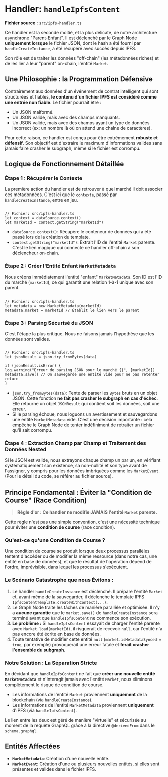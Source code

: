 # Handler: `handleIpfsContent`

**Fichier source :** `src/ipfs-handler.ts`

Ce handler est la seconde moitié, et la plus délicate, de notre architecture asynchrone "Parent-Enfant". Il est déclenché par le Graph Node **uniquement lorsque** le fichier JSON, dont le hash a été fourni par `handleCreateInstance`, a été récupéré avec succès depuis IPFS.

Son rôle est de traiter les données "off-chain" (les métadonnées riches) et de les lier à leur "parent" on-chain, l'entité `Market`.

## Une Philosophie : la Programmation Défensive

Contrairement aux données d'un événement de contrat intelligent qui sont structurées et fiables, **le contenu d'un fichier IPFS est considéré comme une entrée non fiable**. Le fichier pourrait être :

- Un JSON malformé.
- Un JSON valide, mais avec des champs manquants.
- Un JSON valide, mais avec des champs ayant un type de données incorrect (ex: un nombre là où on attend une chaîne de caractères).

Pour cette raison, ce handler est conçu pour être extrêmement **robuste et défensif**. Son objectif est d'extraire le maximum d'informations valides sans jamais faire crasher le subgraph, même si le fichier est corrompu.

## Logique de Fonctionnement Détaillée

### Étape 1 : Récupérer le Contexte

La première action du handler est de retrouver à quel marché il doit associer ces métadonnées. C'est ici que le `contexte`, passé par `handleCreateInstance`, entre en jeu.

```

// Fichier: src/ipfs-handler.ts
let context = dataSource.context()
let marketId = context.getString("marketId")

```

- `dataSource.context()`: Récupère le conteneur de données qui a été passé lors de la création du template.
- `context.getString("marketId")`: Extrait l'ID de l'entité `Market` parente. C'est le lien magique qui connecte ce handler off-chain à son déclencheur on-chain.

### Étape 2 : Créer l'Entité Enfant `MarketMetadata`

Nous créons immédiatement l'entité "enfant" `MarketMetadata`. Son ID est l'ID du marché (`marketId`), ce qui garantit une relation 1-à-1 unique avec son parent.

```

// Fichier: src/ipfs-handler.ts
let metadata = new MarketMetadata(marketId)
metadata.market = marketId // Établit le lien vers le parent

```

### Étape 3 : Parsing Sécurisé du JSON

C'est l'étape la plus critique. Nous ne faisons jamais l'hypothèse que les données sont valides.

```

// Fichier: src/ipfs-handler.ts
let jsonResult = json.try_fromBytes(data)

if (jsonResult.isError) {
log.warning("Erreur de parsing JSON pour le marché {}", [marketId])
metadata.save() // On sauvegarde une entité vide pour ne pas retenter
return
}

```

- `json.try_fromBytes(data)`: Tente de parser les `Bytes` bruts en un objet JSON. Cette fonction **ne fait pas crasher le subgraph en cas d'échec**. Elle retourne un objet `JSONResult` qui contient soit les données, soit une erreur.
- Si le parsing échoue, nous loguons un avertissement et sauvegardons une entité `MarketMetadata` vide. C'est une décision importante : cela empêche le Graph Node de tenter indéfiniment de retraiter un fichier qu'il sait corrompu.

### Étape 4 : Extraction Champ par Champ et Traitement des Données Nested

Si le JSON est valide, nous extrayons chaque champ un par un, en vérifiant systématiquement son existence, sa non-nullité et son type avant de l'assigner, y compris pour les données imbriquées comme les `MarketEvent`. (Pour le détail du code, se référer au fichier source).

## Principe Fondamental : Éviter la "Condition de Course" (Race Condition)

> **Règle d'or : Ce handler ne modifie JAMAIS l'entité `Market` parente.**

Cette règle n'est pas une simple convention, c'est une nécessité technique pour éviter une **condition de course** (race condition).

### Qu'est-ce qu'une Condition de Course ?

Une condition de course se produit lorsque deux processus parallèles tentent d'accéder ou de modifier la même ressource (dans notre cas, une entité en base de données), et que le résultat de l'opération dépend de l'ordre, imprévisible, dans lequel les processus s'exécutent.

### Le Scénario Catastrophe que nous Évitons :

1.  Le handler `handleCreateInstance` est déclenché. Il prépare l'entité `Market` et, avant même de la sauvegarder, il déclenche le template IPFS `IpfsContentTemplate.createWithContext(...)`.
2.  Le Graph Node traite les tâches de manière parallèle et optimisée. Il n'y a **aucune garantie** que le `market.save()` de `handleCreateInstance` sera terminé avant que `handleIpfsContent` ne commence son exécution.
3.  **Le problème :** Si `handleIpfsContent` essayait de charger l'entité parente avec `Market.load(marketId)`, il risquerait de recevoir `null`, car l'entité n'a pas encore été écrite en base de données.
4.  Toute tentative de modifier cette entité `null` (`market.isMetadataSynced = true`, par exemple) provoquerait une erreur fatale et **ferait crasher l'ensemble du subgraph**.

### Notre Solution : La Séparation Stricte

En décidant que `handleIpfsContent` ne fait que **créer une nouvelle entité `MarketMetadata`** et n'interagit jamais avec l'entité `Market`, nous éliminons complètement le risque de condition de course.

- Les informations de l'entité `Market` proviennent **uniquement** de la blockchain (via `handleCreateInstance`).
- Les informations de l'entité `MarketMetadata` proviennent **uniquement** d'IPFS (via `handleIpfsContent`).

Le lien entre les deux est géré de manière "virtuelle" et sécurisée au moment de la requête GraphQL grâce à la directive `@derivedFrom` dans le `schema.graphql`.

## Entités Affectées

- **`MarketMetadata`**: Création d'une nouvelle entité.
- **`MarketEvent`**: Création d'une ou plusieurs nouvelles entités, si elles sont présentes et valides dans le fichier IPFS.
